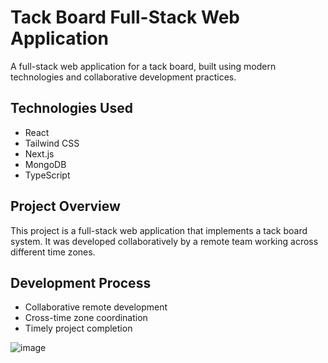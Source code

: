 # Tack Board Full-Stack Web Application

A full-stack web application for a tack board, built using modern technologies and collaborative development practices.

## Technologies Used

- React
- Tailwind CSS
- Next.js
- MongoDB
- TypeScript

## Project Overview

This project is a full-stack web application that implements a tack board system. It was developed collaboratively by a remote team working across different time zones.

## Development Process

- Collaborative remote development
- Cross-time zone coordination
- Timely project completion


![image](https://github.com/user-attachments/assets/42edcf5b-98af-4a44-8a48-9959ad3fc913)
